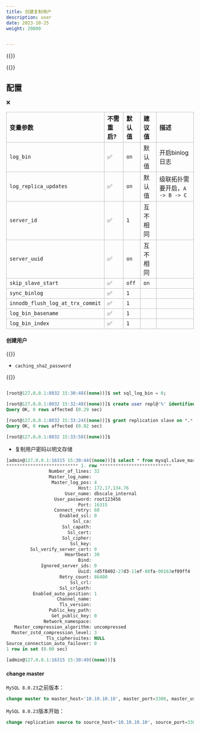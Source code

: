 ```yaml
---
title: 创建复制用户
description: user
date: 2023-10-25
weight: 20000


---
```


<style>
th, td {
  border: 1px solid rgb(190, 190, 190);
}
</style>

{{<alert color="danger" title="注意" >}}



{{</alert>}}



## 配置


&#10060;


| 变量参数                         | 不需重启? | 默认值 | 建议值   | 描述                            |
| :------------------------------- | :-------- | :----- | :------- | :------------------------------ |
| `log_bin`                        | &#9989;   | `on`   | 默认值   | 开启binlog日志                  |
| `log_replica_updates`            | &#9989;   | `on`   | 默认值   | 级联拓扑需要开启，`A -> B -> C` |
| `server_id`                      | &#9989;   | `1`    | 互不相同 |                                 |
| `server_uuid`                    | &#9989;   | `on`   | 互不相同 |                                 |
| `skip_slave_start`               | &#9989;   | `off`  | `on`     |                                 |
| `sync_binlog`                    | &#9989;   | `1`    |          |                                 |
| `innodb_flush_log_at_trx_commit` | &#9989;   | `1`    |          |                                 |
| `log_bin_basename`               | &#9989;   | `1`    |          |                                 |
| `log_bin_index`                  | &#9989;   | `1`    |          |                                 |



#### 创建用户

{{<alert color="danger" title="注意" >}}

- `caching_sha2_password`


{{</alert>}}


```sql

[root@127.0.0.1:8032 15:30:48((none))]$ set sql_log_bin = 0;

[root@127.0.0.1:8032 15:32:48((none))]$ create user repl@'%' identified by 'repl';
Query OK, 0 rows affected (0.29 sec)

[root@127.0.0.1:8032 15:33:24((none))]$ grant replication slave on *.* to repl@'%';
Query OK, 0 rows affected (0.02 sec)

[root@127.0.0.1:8032 15:33:58((none))]$

```


- 复制用户密码以明文存储

```sql
[admin@127.0.0.1:16315 15:30:44((none))]$ select * from mysql.slave_master_info\G
*************************** 1. row ***************************
                Number_of_lines: 32
                Master_log_name:
                 Master_log_pos: 4
                           Host: 172.17.134.76
                      User_name: dbscale_internal
                  User_password: root123456
                           Port: 16315
                  Connect_retry: 60
                    Enabled_ssl: 0
                         Ssl_ca:
                     Ssl_capath:
                       Ssl_cert:
                     Ssl_cipher:
                        Ssl_key:
         Ssl_verify_server_cert: 0
                      Heartbeat: 30
                           Bind:
             Ignored_server_ids: 0
                           Uuid: 4d5f8402-27d3-11ef-88fa-00163ef09ff4
                    Retry_count: 86400
                        Ssl_crl:
                    Ssl_crlpath:
          Enabled_auto_position: 1
                   Channel_name:
                    Tls_version:
                Public_key_path:
                 Get_public_key: 0
              Network_namespace:
   Master_compression_algorithm: uncompressed
  Master_zstd_compression_level: 3
               Tls_ciphersuites: NULL
Source_connection_auto_failover: 0
1 row in set (0.00 sec)

[admin@127.0.0.1:16315 15:30:49((none))]$
```





#### change master

`MySQL 8.0.23`之前版本：
```sql
change master to master_host='10.10.10.10', master_port=3306, master_user='repl', master_password='repl', master_log_file='bin.000001', master_log_pos=114;

```

`MySQL 8.0.23`版本开始：
```sql
change replication source to source_host='10.10.10.10', source_port=3306, source_user='repl', source_password='repl', source_log_file='bin.000001', source_log_pos=114;

```













